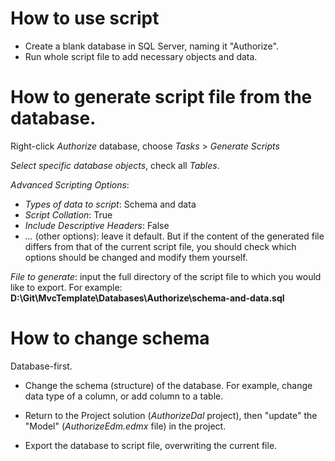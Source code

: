 ﻿
# How to use script

* Create a blank database in SQL Server, naming it "Authorize".
* Run whole script file to add necessary objects and data.

# How to generate script file from the database.

Right-click *Authorize* database, choose *Tasks* > *Generate Scripts*

*Select specific database objects*, check all *Tables*.

*Advanced Scripting Options*:

* *Types of data to script*: Schema and data
* *Script Collation*: True
* *Include Descriptive Headers*: False
* *...* (other options): leave it default. But if the content of the generated file differs from that of the current script file, you should check which options should be changed and modify them yourself.

*File to generate*: input the full directory of the script file to which you would like to export. For example: **D:&#92;Git&#92;MvcTemplate&#92;Databases&#92;Authorize&#92;schema-and-data.sql**

# How to change schema

Database-first.

* Change the schema (structure) of the database. For example, change data type of a column, or add column to a table.

* Return to the Project solution (*AuthorizeDal* project), then "update" the "Model" (*AuthorizeEdm.edmx* file) in the project.

* Export the database to script file, overwriting the current file.
